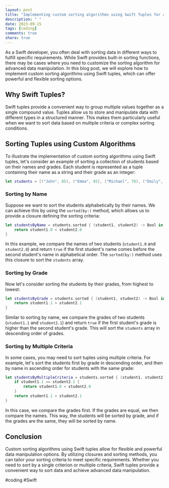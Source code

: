 ```yaml
---
layout: post
title: "Implementing custom sorting algorithms using Swift Tuples for advanced data manipulation."
description: " "
date: 2023-09-15
tags: [coding]
comments: true
share: true
---
```


As a Swift developer, you often deal with sorting data in different ways to fulfill specific requirements. While Swift provides built-in sorting functions, there may be cases where you need to customize the sorting algorithm for advanced data manipulation. In this blog post, we will explore how to implement custom sorting algorithms using Swift tuples, which can offer powerful and flexible sorting options.

## Why Swift Tuples?

Swift tuples provide a convenient way to group multiple values together as a single compound value. Tuples allow us to store and manipulate data with different types in a structured manner. This makes them particularly useful when we want to sort data based on multiple criteria or complex sorting conditions.

## Sorting Tuples using Custom Algorithms

To illustrate the implementation of custom sorting algorithms using Swift tuples, let's consider an example of sorting a collection of students based on their names and grades. Each student is represented as a tuple containing their name as a string and their grade as an integer:

```swift
let students = [("John", 85), ("Emma", 92), ("Michael", 78), ("Emily", 95), ("Daniel", 90)]
```

### Sorting by Name

Suppose we want to sort the students alphabetically by their names. We can achieve this by using the `sorted(by:)` method, which allows us to provide a closure defining the sorting criteria:

```swift
let studentsByName = students.sorted { (student1, student2) -> Bool in
    return student1.0 < student2.0
}
```

In this example, we compare the names of two students (`student1.0` and `student2.0`) and return `true` if the first student's name comes before the second student's name in alphabetical order. The `sorted(by:)` method uses this closure to sort the `students` array.

### Sorting by Grade

Now let's consider sorting the students by their grades, from highest to lowest:

```swift
let studentsByGrade = students.sorted { (student1, student2) -> Bool in
    return student1.1 > student2.1
}
```

Similar to sorting by name, we compare the grades of two students (`student1.1` and `student2.1`) and return `true` if the first student's grade is higher than the second student's grade. This will sort the `students` array in descending order of grades.

### Sorting by Multiple Criteria

In some cases, you may need to sort tuples using multiple criteria. For example, let's sort the students first by grade in descending order, and then by name in ascending order for students with the same grade:

```swift
let studentsByMultipleCriteria = students.sorted { (student1, student2) -> Bool in
    if student1.1 == student2.1 {
        return student1.0 < student2.0
    }
    return student1.1 > student2.1
}
```

In this case, we compare the grades first. If the grades are equal, we then compare the names. This way, the students will be sorted by grade, and if the grades are the same, they will be sorted by name.

## Conclusion

Custom sorting algorithms using Swift tuples allow for flexible and powerful data manipulation options. By utilizing closures and sorting methods, you can tailor your sorting criteria to meet specific requirements. Whether you need to sort by a single criterion or multiple criteria, Swift tuples provide a convenient way to sort data and achieve advanced data manipulation.

#coding #Swift